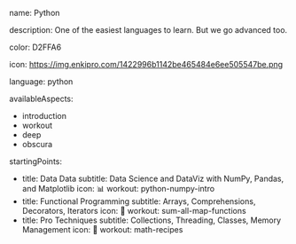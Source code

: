 name: Python

description: One of the easiest languages to learn. But we go advanced too.

color: D2FFA6

icon: https://img.enkipro.com/1422996b1142be465484e6ee505547be.png

language: python
 
availableAspects:
  - introduction
  - workout
  - deep
  - obscura



startingPoints:
  - title: Data Data 
    subtitle: Data Science and DataViz with NumPy, Pandas, and Matplotlib
    icon: 📊
    workout: python-numpy-intro
  - title: Functional Programming
    subtitle: Arrays, Comprehensions, Decorators, Iterators
    icon: 🧠
    workout: sum-all-map-functions
  - title: Pro Techniques
    subtitle: Collections, Threading, Classes, Memory Management
    icon: 🐍
    workout: math-recipes
